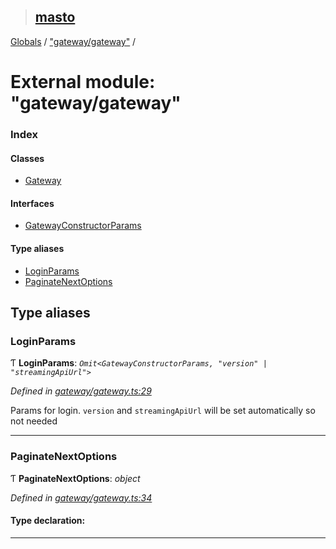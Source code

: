 > ## [masto](../README.md)

[Globals](../globals.md) / ["gateway/gateway"](_gateway_gateway_.md) /

# External module: "gateway/gateway"

### Index

#### Classes

* [Gateway](../classes/_gateway_gateway_.gateway.md)

#### Interfaces

* [GatewayConstructorParams](../interfaces/_gateway_gateway_.gatewayconstructorparams.md)

#### Type aliases

* [LoginParams](_gateway_gateway_.md#loginparams)
* [PaginateNextOptions](_gateway_gateway_.md#paginatenextoptions)

## Type aliases

###  LoginParams

Ƭ **LoginParams**: *`Omit<GatewayConstructorParams, "version" | "streamingApiUrl">`*

*Defined in [gateway/gateway.ts:29](https://github.com/neet/masto.js/blob/3506035/src/gateway/gateway.ts#L29)*

Params for login. `version` and `streamingApiUrl` will be set automatically so not needed

___

###  PaginateNextOptions

Ƭ **PaginateNextOptions**: *object*

*Defined in [gateway/gateway.ts:34](https://github.com/neet/masto.js/blob/3506035/src/gateway/gateway.ts#L34)*

#### Type declaration:

___